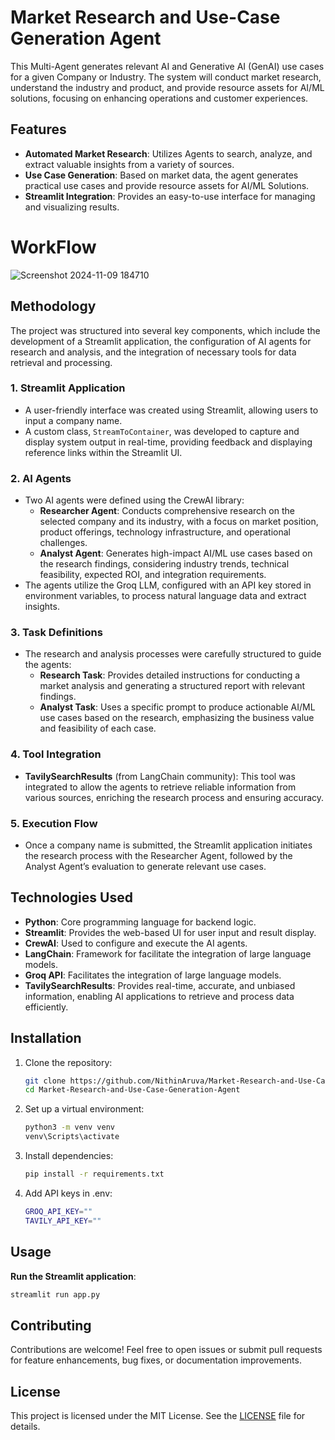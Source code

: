 # Market Research and Use-Case Generation Agent

This Multi-Agent generates relevant AI and Generative AI (GenAI) use cases for a given Company or Industry. The system will conduct market research, understand the industry and product, and provide resource assets for AI/ML solutions, focusing on enhancing operations and customer experiences.

## Features

- **Automated Market Research**: Utilizes Agents to search, analyze, and extract valuable insights from a variety of sources.
- **Use Case Generation**: Based on market data, the agent generates practical use cases and provide resource assets for AI/ML Solutions.
- **Streamlit Integration**: Provides an easy-to-use interface for managing and visualizing results.

# WorkFlow
![Screenshot 2024-11-09 184710](https://github.com/user-attachments/assets/b2f34475-e6ee-4309-8928-dbf822944a84)

## Methodology

The project was structured into several key components, which include the development of a Streamlit application, the configuration of AI agents for research and analysis, and the integration of necessary tools for data retrieval and processing.

### 1. Streamlit Application
- A user-friendly interface was created using Streamlit, allowing users to input a company name.
- A custom class, `StreamToContainer`, was developed to capture and display system output in real-time, providing feedback and displaying reference links within the Streamlit UI.

### 2. AI Agents
- Two AI agents were defined using the CrewAI library:
  - **Researcher Agent**: Conducts comprehensive research on the selected company and its industry, with a focus on market position, product offerings, technology infrastructure, and operational challenges.
  - **Analyst Agent**: Generates high-impact AI/ML use cases based on the research findings, considering industry trends, technical feasibility, expected ROI, and integration requirements.
- The agents utilize the Groq LLM, configured with an API key stored in environment variables, to process natural language data and extract insights.

### 3. Task Definitions
- The research and analysis processes were carefully structured to guide the agents:
  - **Research Task**: Provides detailed instructions for conducting a market analysis and generating a structured report with relevant findings.
  - **Analyst Task**: Uses a specific prompt to produce actionable AI/ML use cases based on the research, emphasizing the business value and feasibility of each case.

### 4. Tool Integration
- **TavilySearchResults** (from LangChain community): This tool was integrated to allow the agents to retrieve reliable information from various sources, enriching the research process and ensuring accuracy.

### 5. Execution Flow
- Once a company name is submitted, the Streamlit application initiates the research process with the Researcher Agent, followed by the Analyst Agent’s evaluation to generate relevant use cases.


## Technologies Used

- **Python**: Core programming language for backend logic.
- **Streamlit**: Provides the web-based UI for user input and result display.
- **CrewAI**: Used to configure and execute the AI agents.
- **LangChain**: Framework for facilitate the integration of large language models.
- **Groq API**:  Facilitates the integration of large language models.
- **TavilySearchResults**: Provides real-time, accurate, and unbiased information, enabling AI applications to retrieve and process data efficiently.


## Installation

1. Clone the repository:
   ```bash
   git clone https://github.com/NithinAruva/Market-Research-and-Use-Case-Generation-Agent.git
   cd Market-Research-and-Use-Case-Generation-Agent
   ```

2. Set up a virtual environment:
   ```bash
   python3 -m venv venv
   venv\Scripts\activate
   ```

3. Install dependencies:
   ```bash
   pip install -r requirements.txt
   ```

4. Add API keys in .env:
   ```bash
   GROQ_API_KEY=""
   TAVILY_API_KEY=""
   ```

## Usage

**Run the Streamlit application**:
   ```bash
   streamlit run app.py
   ```

## Contributing

Contributions are welcome! Feel free to open issues or submit pull requests for feature enhancements, bug fixes, or documentation improvements.

## License

This project is licensed under the MIT License. See the [LICENSE](LICENSE) file for details.
